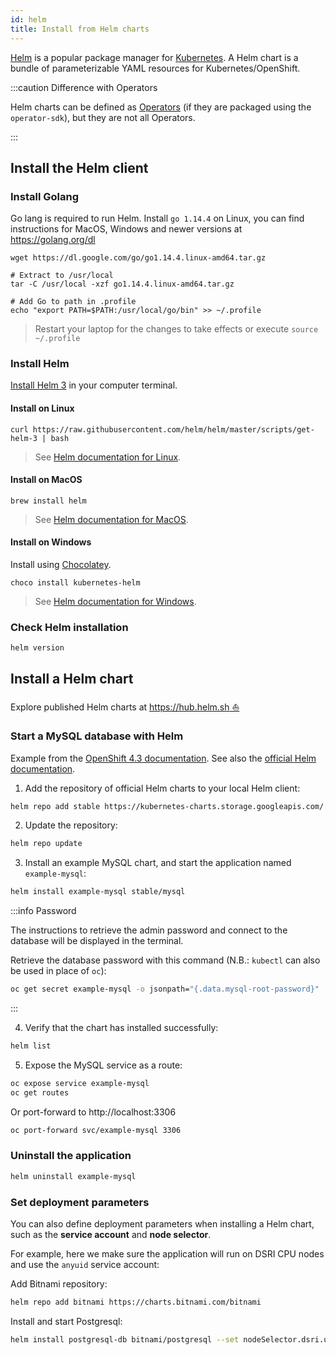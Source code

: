 ```yaml
---
id: helm
title: Install from Helm charts
---
```


[Helm](https://helm.sh/) is a popular package manager for [Kubernetes](https://kubernetes.io/). A Helm chart is a bundle of parameterizable YAML resources for Kubernetes/OpenShift.

:::caution Difference with Operators

Helm charts can be defined as [Operators](/docs/operators) (if they are packaged using the `operator-sdk`), but they are not all Operators.

:::

## Install the Helm client

### Install Golang

Go lang is required to run Helm. Install `go 1.14.4` on Linux, you can find instructions for MacOS, Windows and newer versions at https://golang.org/dl

```shell
wget https://dl.google.com/go/go1.14.4.linux-amd64.tar.gz

# Extract to /usr/local
tar -C /usr/local -xzf go1.14.4.linux-amd64.tar.gz

# Add Go to path in .profile
echo "export PATH=$PATH:/usr/local/go/bin" >> ~/.profile
```

> Restart your laptop for the changes to take effects or execute `source ~/.profile`

### Install Helm

[Install Helm 3](https://helm.sh/docs/intro/install/) in your computer terminal.

#### Install on Linux

```shell
curl https://raw.githubusercontent.com/helm/helm/master/scripts/get-helm-3 | bash
```

> See [Helm documentation for Linux](https://helm.sh/docs/intro/install/#from-the-binary-releases).

#### Install on MacOS

```shell
brew install helm
```

> See [Helm documentation for MacOS](https://helm.sh/docs/intro/install/#from-homebrew-macos).

#### Install on Windows

Install using [Chocolatey](https://chocolatey.org/).

```shell
choco install kubernetes-helm
```

> See [Helm documentation for Windows](https://helm.sh/docs/intro/install/#from-chocolatey-windows).

### Check Helm installation

```shell
helm version
```

## Install a Helm chart

Explore published Helm charts at [https://hub.helm.sh ⛵](https://hub.helm.sh)

### Start a MySQL database with Helm

Example from the [OpenShift 4.3 documentation](https://docs.openshift.com/container-platform/4.3/cli_reference/helm_cli/getting-started-with-helm-on-openshift-container-platform.html). See also the [official Helm documentation](https://helm.sh/docs/intro/using_helm/).

1. Add the repository of official Helm charts to your local Helm client:

```bash
helm repo add stable https://kubernetes-charts.storage.googleapis.com/
```

2. Update the repository:

```bash
helm repo update
```

3. Install an example MySQL chart, and start the application named `example-mysql`:

```bash
helm install example-mysql stable/mysql
```

:::info Password

The instructions to retrieve the admin password and connect to the database will be displayed in the terminal. 

Retrieve the database password with this command (N.B.: `kubectl` can also be used in place of `oc`):

```bash
oc get secret example-mysql -o jsonpath="{.data.mysql-root-password}" | base64 --decode; echo
```

:::

4. Verify that the chart has installed successfully:

```bash
helm list
```

5. Expose the MySQL service as a route:

```bash
oc expose service example-mysql
oc get routes
```

Or port-forward to http://localhost:3306

```bash
oc port-forward svc/example-mysql 3306
```

### Uninstall the application

```bash
helm uninstall example-mysql
```

### Set deployment parameters

You can also define deployment parameters when installing a Helm chart, such as the **service account** and **node selector**. 

For example, here we make sure the application will run on DSRI CPU nodes and use the `anyuid` service account:

Add Bitnami repository:

```bash
helm repo add bitnami https://charts.bitnami.com/bitnami
```

Install and start Postgresql:

```bash
helm install postgresql-db bitnami/postgresql --set nodeSelector.dsri.unimaas.nl/cpu=true --set serviceAccount.name=anyuid
```



